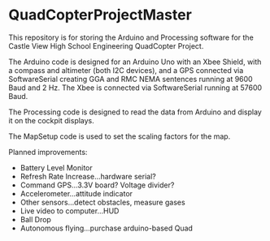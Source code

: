 QuadCopterProjectMaster
=======================
This repository is for storing the Arduino and Processing software for the Castle View High School Engineering 
QuadCopter Project.  

The Arduino code is designed for an Arduino Uno with an Xbee Shield, with a compass and
altimeter (both I2C devices), and a GPS connected via SoftwareSerial creating GGA and RMC NEMA sentences 
running at 9600 Baud and 2 Hz.  The Xbee is connected via SoftwareSerial running at 57600 Baud.

The Processing code is designed to read the data from Arduino and display it on the cockpit displays.

The MapSetup code is used to set the scaling factors for the map.

Planned improvements:
<ul>
<li>Battery Level Monitor</li>
<li>Refresh Rate Increase...hardware serial?</li>
<li>Command GPS...3.3V board?  Voltage divider?</li>
<li>Accelerometer...attitude indicator</li>
<li>Other sensors...detect obstacles, measure gases</li>
<li>Live video to computer...HUD</li>
<li>Ball Drop</li>
<li>Autonomous flying...purchase arduino-based Quad</li>
</ul>
